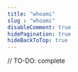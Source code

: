 ```yaml
---
title: "whoami"
slug : "whoami"
disableComment: true
hidePagination: true
hideBackToTop: true
---
```


// TO-DO: complete